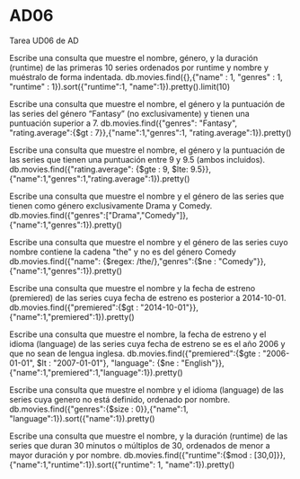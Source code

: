 # AD06
Tarea UD06 de AD


Escribe una consulta que muestre el nombre, género, y la duración (runtime) de las primeras 10 series
ordenados por runtime y nombre y muéstralo de forma indentada.
db.movies.find({},{"name" : 1, "genres" : 1, "runtime" : 1}).sort({"runtime":1,
"name":1}).pretty().limit(10)


Escribe una consulta que muestre el nombre, el género y la puntuación de las series del género “Fantasy”
(no exclusivamente) y tienen una puntuación superior a 7.
db.movies.find({"genres": "Fantasy", "rating.average":{$gt : 7}},{"name":1,"genres":1,
"rating.average":1}).pretty()


Escribe una consulta que muestre el nombre, el género y la puntuación de las series que tienen una
puntuación entre 9 y 9.5 (ambos incluidos).
db.movies.find({"rating.average": {$gte : 9, $lte: 9.5}},
{"name":1,"genres":1,"rating.average":1}).pretty()


Escribe una consulta que muestre el nombre y el género de las series que tienen como género
exclusivamente Drama y Comedy.
db.movies.find({"genres":["Drama","Comedy"]},{"name":1,"genres":1}).pretty()


Escribe una consulta que muestre el nombre y el género de las series cuyo nombre contiene la cadena
"the" y no es del género Comedy
db.movies.find({"name": {$regex: /the/},"genres":{$ne : "Comedy"}},{"name":1,"genres":1}).pretty()


Escribe una consulta que muestre el nombre y la fecha de estreno (premiered) de las series cuya fecha
de estreno es posterior a 2014-10-01.
db.movies.find({"premiered":{$gt : "2014-10-01"}},{"name":1,"premiered":1}).pretty()


Escribe una consulta que muestre el nombre, la fecha de estreno y el idioma (language) de las series
cuya fecha de estreno se es el año 2006 y que no sean de lengua inglesa.
db.movies.find({"premiered":{$gte : "2006-01-01", $lt : "2007-01-01"}, "language": {$ne :
"English"}},{"name":1,"premiered":1,"language":1}).pretty()


Escribe una consulta que muestre el nombre y el idioma (language) de las series cuya genero no está
definido, ordenado por nombre.
db.movies.find({"genres":{$size : 0}},{"name":1, "language":1}).sort({"name":1}).pretty()


Escribe una consulta que muestre el nombre, y la duración (runtime) de las series que duran 30 minutos o
múltiplos de 30, ordenados de menor a mayor duración y por nombre.
db.movies.find({"runtime":{$mod : [30,0]}},{"name":1,"runtime":1}).sort({"runtime": 1,
"name":1}).pretty()


